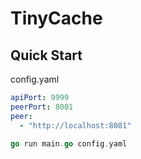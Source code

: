 # TinyCache

## Quick Start

config.yaml

```yaml
apiPort: 9999
peerPort: 8001
peer: 
  - "http://localhost:8081"
```

```go
go run main.go config.yaml
```

